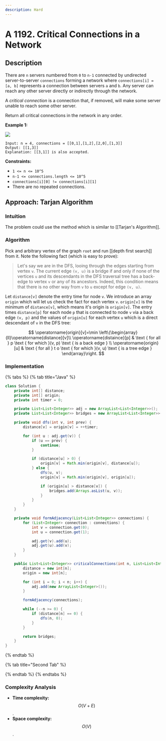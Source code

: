 ```yaml
---
description: Hard
---
```


# A 1192. Critical Connections in a Network

## Description

There are `n` servers numbered from `0` to `n-1` connected by undirected server-to-server `connections` forming a network where `connections[i] = [a, b]` represents a connection between servers `a` and `b`. Any server can reach any other server directly or indirectly through the network.

A _critical connection_ is a connection that, if removed, will make some server unable to reach some other server.

Return all critical connections in the network in any order.

**Example 1:**

![](https://assets.leetcode.com/uploads/2019/09/03/1537_ex1_2.png)

```text
Input: n = 4, connections = [[0,1],[1,2],[2,0],[1,3]]
Output: [[1,3]]
Explanation: [[3,1]] is also accepted.
```

**Constraints:**

* `1 <= n <= 10^5`
* `n-1 <= connections.length <= 10^5`
* `connections[i][0] != connections[i][1]`
* There are no repeated connections.

## Approach: Tarjan Algorithm

### Intuition

The problem could use the method which is similar to \[\[Tarjan's Algorithm\]\].

### Algorithm

Pick and arbitrary vertex of the graph `root` and run \[\[depth first search\]\] from it. Note the following fact \(which is easy to prove\):

> Let's say we are in the DFS, looing through the edges starting from vertex `v`. The current edge `(v, u)` is a bridge if and only if none of the vertices `u` and its descendants in the DFS traversal tree has a back-edge to vertex `v` or any of its ancestors. Indeed, this condition means that there is no other way from `v` to `u` except for edge `(v, u)`.

Let `distance[v]` denote the entry time for node `v`. We introduce an array `origin` which will let us check the fact for each vertex `v`. `origin[v]` is the minimum of `distance[v]`, which means it's origin is `origin[v]`. The entry times `distance[p]` for each node `p` that is connected to node `v` via a back edge `(v, p)` and the values of `origin[u]` for each vertex `u` which is a direct descendant of `v` in the DFS tree:

$$
\operatorname{origin}[v]=\min \left\{\begin{array}{ll}\operatorname{distance}[v]\\ \operatorname{distaince}[p]  & \text { for all } p \text { for which }(v, p) \text { is a back edge } \\ \operatorname{origin}[u] & \text { for all } t o \text { for which }(v, u) \text { is a tree edge } \end{array}\right.
$$

### Implementation

{% tabs %}
{% tab title="Java" %}
```java
class Solution {
    private int[] distance;
    private int[] origin;
    private int timer = 0;

    private List<List<Integer>> adj = new ArrayList<List<Integer>>();
    private List<List<Integer>> bridges = new ArrayList<List<Integer>>();

    private void dfs(int v, int prev) {
        distance[v] = origin[v] = ++timer;

        for (int u : adj.get(v)) {
            if (u == prev) {
                continue;
            }

            if (distance[u] > 0) {
                origin[v] = Math.min(origin[v], distance[u]);
            } else {
                dfs(u, v);
                origin[v] = Math.min(origin[v], origin[u]);

                if (origin[u] > distance[v]) {
                    bridges.add(Arrays.asList(u, v));
                }
            }
        }
    }

    private void formAdjacency(List<List<Integer>> connections) {
        for (List<Integer> connection : connections) {
            int v = connection.get(0);
            int u = connection.get(1);

            adj.get(v).add(u);
            adj.get(u).add(v);
        }
    }

    public List<List<Integer>> criticalConnections(int n, List<List<Integer>> connections) {
        distance = new int[n];
        origin = new int[n];

        for (int i = 0; i < n; i++) {
            adj.add(new ArrayList<Integer>());
        }

        formAdjacency(connections);

        while (--n >= 0) {
            if (distance[n] == 0) {
                dfs(n, 0);
            }
        }

        return bridges;
    }
}
```
{% endtab %}

{% tab title="Second Tab" %}

{% endtab %}
{% endtabs %}

### Complexity Analysis

* **Time complexity:** $$O(V + E)$$.
* **Space complexity:** $$O(V)$$.

